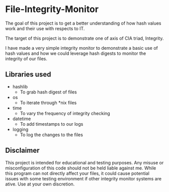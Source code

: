 # File-Integrity-Monitor

The goal of this project is to get a better understanding of how hash values work and their use with respects to IT. 

The target of this project is to demonstrate one of axis of CIA triad, Integrity. 

I have made a very simple integrity monitor to demonstrate a basic use of hash values and how we could leverage hash digests to monitor the integrity of our files.

## Libraries used

- hashlib
  - To grab hash digest of files
- os
  - To iterate through *nix files
- time
  - To vary the frequency of integrity checking
- datetime
  - To add timestamps to our logs
- logging 
  - To log the changes to the files


## Disclaimer

This project is intended for educational and testing purposes. Any misuse or misconfiguration of this code should not be held liable against me.
While this program can not directly affect your files, it could cause potential issues with some testing environment if other integrity monitor systems are ative. Use at your own discretion.
